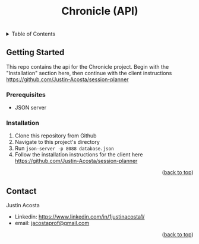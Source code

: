<a id="readme-top"></a>
<br />
<div align="center">

<h1 align="center">Chronicle (API)</h1>
<br/>
</div>

<!-- TABLE OF CONTENTS -->
<details>
  <summary>Table of Contents</summary>
  <ol>
    <li>
      <a href="#getting-started">Getting Started</a>
      <ul>
        <li><a href="#prerequisites">Prerequisites</a></li>
        <li><a href="#installation">Installation</a></li>
      </ul>
    </li>
    <li><a href="#contact">Contact</a></li>
  </ol>
</details>

<!-- GETTING STARTED -->
## Getting Started
This repo contains the api for the Chronicle project. Begin with the "Installation" section here, then continue with the client instructions https://github.com/Justin-Acosta/session-planner

### Prerequisites
- JSON server

### Installation
1. Clone this repository from Github
2. Navigate to this project's directory
3. Run ```json-server -p 8088 database.json```
4. Follow the installation instructions for the client here https://github.com/Justin-Acosta/session-planner

<p align="right">(<a href="#readme-top">back to top</a>)</p>

<!-- CONTACT -->
## Contact
Justin Acosta 
- Linkedin: https://www.linkedin.com/in/1justinacosta1/
- email: jacostaprof@gmail.com

<p align="right">(<a href="#readme-top">back to top</a>)</p>

